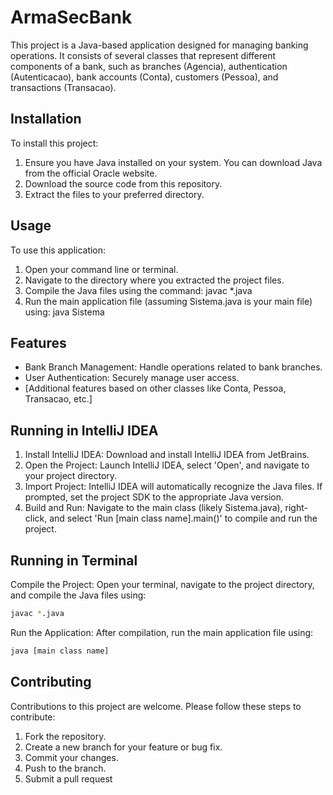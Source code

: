 # ArmaSecBank


This project is a Java-based application designed for managing banking operations. It consists of several classes that represent different components of a bank, such as branches (Agencia), authentication (Autenticacao), bank accounts (Conta), customers (Pessoa), and transactions (Transacao).

## Installation

To install this project:

1. Ensure you have Java installed on your system. You can download Java from the official Oracle website.
2. Download the source code from this repository.
3. Extract the files to your preferred directory.
   
## Usage
To use this application:

1. Open your command line or terminal.
2. Navigate to the directory where you extracted the project files.
3. Compile the Java files using the command: javac *.java
4. Run the main application file (assuming Sistema.java is your main file) using: java Sistema

## Features

* Bank Branch Management: Handle operations related to bank branches.
* User Authentication: Securely manage user access.
* [Additional features based on other classes like Conta, Pessoa, Transacao, etc.]
  

## Running in IntelliJ IDEA

1. Install IntelliJ IDEA: Download and install IntelliJ IDEA from JetBrains.
2. Open the Project: Launch IntelliJ IDEA, select 'Open', and navigate to your project directory.
3. Import Project: IntelliJ IDEA will automatically recognize the Java files. If prompted, set the project SDK to the appropriate Java version.
4. Build and Run: Navigate to the main class (likely Sistema.java), right-click, and select 'Run [main class name].main()' to compile and run the project.
   
## Running in Terminal

Compile the Project: Open your terminal, navigate to the project directory, and compile the Java files using:

```bash
javac *.java
```

Run the Application: After compilation, run the main application file using:

```bash
java [main class name]
```

## Contributing
Contributions to this project are welcome. Please follow these steps to contribute:

1. Fork the repository.
2. Create a new branch for your feature or bug fix.
3. Commit your changes.
4. Push to the branch.
5. Submit a pull request




  



